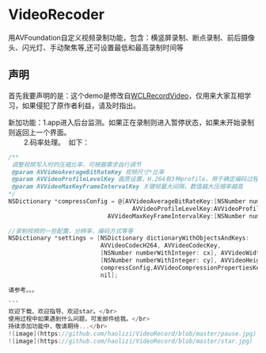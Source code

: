 # VideoRecoder

用AVFoundation自定义视频录制功能，包含：横竖屏录制、断点录制、前后摄像头、闪光灯、手动聚焦等,还可设置最低和最高录制时间等
## 声明

首先我要声明的是：这个demo是修改自[WCLRecordVideo](https://github.com/631106979/WCLRecordVideo)，仅用来大家互相学习，如果侵犯了原作者利益，请及时指出。</br>

新加功能：1.app进入后台监测。如果正在录制则进入暂停状态，如果未开始录制则返回上一个界面。</br>
         2.码率处理。  如下： 
```objective-C
/**
 调整视频写入时的压缩比率，可根据需求自行调节 
 @param AVVideoAverageBitRateKey 视频尺寸*比率
 @param AVVideoProfileLevelKey 画质设置，H.264有3种profile，用于确定编码过程中帧间压缩使用的算法，这里使用Main
 @param AVVideoMaxKeyFrameIntervalKey 关键帧最大间隔，数值越大压缩率越高
*/
NSDictionary *compressConfig = @{AVVideoAverageBitRateKey:[NSNumber numberWithInteger:cx*cy*3.0],
                                   AVVideoProfileLevelKey:AVVideoProfileLevelH264MainAutoLevel,
                            AVVideoMaxKeyFrameIntervalKey:[NSNumber numberWithInteger:10]};
    
//录制视频的一些配置，分辨率，编码方式等等
NSDictionary *settings = [NSDictionary dictionaryWithObjectsAndKeys:
                          AVVideoCodecH264, AVVideoCodecKey,
                          [NSNumber numberWithInteger: cx], AVVideoWidthKey,
                          [NSNumber numberWithInteger: cy], AVVideoHeightKey,
                          compressConfig,AVVideoCompressionPropertiesKey,
                          nil];
                              
请参考。。。

```                              
欢迎下载、欢迎指导、欢迎star。</br>
使用过程中如果遇到什么问题，可发邮件给我。</br>
持续添加功能中，敬请期待...</br>
![image](https://github.com/haolizi/VideoRecord/blob/master/pause.jpg)
![image](https://github.com/haolizi/VideoRecord/blob/master/star.jpg)




